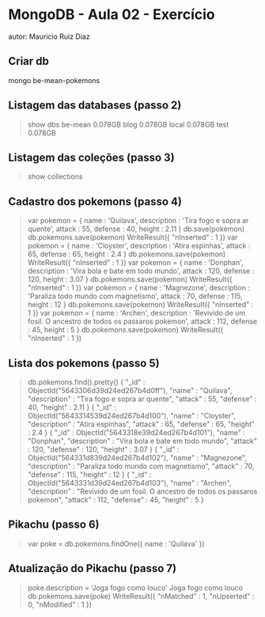 # MongoDB - Aula 02 - Exercício
autor: Mauricio Ruiz Diaz

## Criar db
mongo be-mean-pokemons

## Listagem das databases (passo 2)
> show dbs
be-mean  0.078GB
blog     0.078GB
local    0.078GB
test     0.078GB

## Listagem das coleções (passo 3)
> show collections


## Cadastro dos pokemons (passo 4)
> var pokemon = { name : 'Quilava', description : 'Tira fogo e sopra ar quente', attack : 55, defense : 40, height : 2.11 }
> db.save(pokemon)
> db.pokemons.save(pokemon)
WriteResult({ "nInserted" : 1 })
> var pokemon = { name : 'Cloyster', description : 'Atira espinhas', attack : 65, defense : 65, height : 2.4 }
> db.pokemons.save(pokemon)
WriteResult({ "nInserted" : 1 })
> var pokemon = { name : 'Donphan', description : 'Vira bola e bate em todo mundo', attack : 120, defense : 120, height : 3.07 }
> db.pokemons.save(pokemon)
WriteResult({ "nInserted" : 1 })
> var pokemon = { name : 'Magnezone', description : 'Paraliza todo mundo com magnetismo', attack : 70, defense : 115, height : 12 }
> db.pokemons.save(pokemon)
WriteResult({ "nInserted" : 1 })
> var pokemon = { name : 'Archen', description : 'Revivido de um fosil. O ancestro de todos os passaros pokemon', attack : 112, defense : 45, height : 5 }
> db.pokemons.save(pokemon)
WriteResult({ "nInserted" : 1 })

## Lista dos pokemons (passo 5)
> db.pokemons.find().pretty()
{
        "_id" : ObjectId("5643306d39d24ed267b4d0ff"),
        "name" : "Quilava",
        "description" : "Tira fogo e sopra ar quente",
        "attack" : 55,
        "defense" : 40,
        "height" : 2.11
}
{
        "_id" : ObjectId("5643314539d24ed267b4d100"),
        "name" : "Cloyster",
        "description" : "Atira espinhas",
        "attack" : 65,
        "defense" : 65,
        "height" : 2.4
}
{
        "_id" : ObjectId("5643318e39d24ed267b4d101"),
        "name" : "Donphan",
        "description" : "Vira bola e bate em todo mundo",
        "attack" : 120,
        "defense" : 120,
        "height" : 3.07
}
{
        "_id" : ObjectId("564331d839d24ed267b4d102"),
        "name" : "Magnezone",
        "description" : "Paraliza todo mundo com magnetismo",
        "attack" : 70,
        "defense" : 115,
        "height" : 12
}
{
        "_id" : ObjectId("5643331d39d24ed267b4d103"),
        "name" : "Archen",
        "description" : "Revivido de um fosil. O ancestro de todos os passaros pokemon",
        "attack" : 112,
        "defense" : 45,
        "height" : 5
}

## Pikachu (passo 6)
> var poke = db.pokemons.findOne({ name : 'Quilava' })

## Atualização do Pikachu (passo 7)
> poke.description = 'Joga fogo como louco'
Joga fogo como louco
> db.pokemons.save(poke)
WriteResult({ "nMatched" : 1, "nUpserted" : 0, "nModified" : 1 })